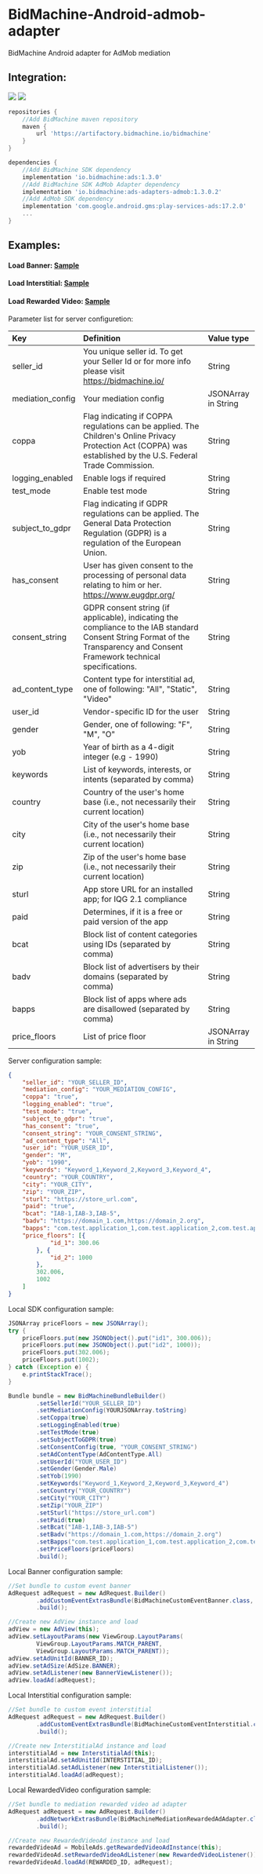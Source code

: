 # BidMachine-Android-admob-adapter
BidMachine Android adapter for AdMob mediation

## Integration:
[<img src="https://appodeal-android.s3-us-west-1.amazonaws.com/publishing/bm_130_git_version_badge.svg">](https://github.com/bidmachine/BidMachine-Android-SDK)
[<img src="https://appodeal-android.s3-us-west-1.amazonaws.com/publishing/bm_mopub_1302_git_version_badge.svg">](https://artifactory.bidmachine.io/bidmachine/io/bidmachine/ads-mopub/1.3.0.2/)
```gradle
repositories {
    //Add BidMachine maven repository
    maven {
        url 'https://artifactory.bidmachine.io/bidmachine'
    }
}

dependencies {
    //Add BidMachine SDK dependency
    implementation 'io.bidmachine:ads:1.3.0'
    //Add BidMachine SDK AdMob Adapter dependency
    implementation 'io.bidmachine:ads-adapters-admob:1.3.0.2'
    //Add AdMob SDK dependency
    implementation 'com.google.android.gms:play-services-ads:17.2.0'
    ...
}
```

## Examples:

#### Load Banner: [Sample](example/src/main/java/io/bidmachine/examples/BidMachineAdMobActivity.java#L96)
#### Load Interstitial: [Sample](example/src/main/java/io/bidmachine/examples/BidMachineAdMobActivity.java#L157)
#### Load Rewarded Video: [Sample](example/src/main/java/io/bidmachine/examples/BidMachineAdMobActivity.java#L212)


Parameter list for server configuretion:

| Key             | Definition | Value type |
|:--------------- |:-------------- |:---------- |
| seller_id       | You unique seller id. To get your Seller Id or for more info please visit https://bidmachine.io/ | String |
| mediation_config | Your mediation config | JSONArray in String |
| coppa           | Flag indicating if COPPA regulations can be applied. The Children's Online Privacy Protection Act (COPPA) was established by the U.S. Federal Trade Commission. | String |
| logging_enabled | Enable logs if required | String |
| test_mode       | Enable test mode | String |
| subject_to_gdpr | Flag indicating if GDPR regulations can be applied. The General Data Protection Regulation (GDPR) is a regulation of the European Union. | String |
| has_consent     | User has given consent to the processing of personal data relating to him or her. https://www.eugdpr.org/ | String |
| consent_string  | GDPR consent string (if applicable), indicating the compliance to the IAB standard Consent String Format of the Transparency and Consent Framework technical specifications. | String |
| ad_content_type | Content type for interstitial ad, one of following: "All", "Static", "Video"   | String              |
| user_id         | Vendor-specific ID for the user                                                | String              |
| gender          | Gender, one of following: "F", "M", "O"                                        | String              |
| yob             | Year of birth as a 4-digit integer (e.g - 1990)                                | String              |
| keywords        | List of keywords, interests, or intents (separated by comma)                   | String              |
| country         | Country of the user's home base (i.e., not necessarily their current location) | String              |
| city            | City of the user's home base (i.e., not necessarily their current location)    | String              |
| zip             | Zip of the user's home base (i.e., not necessarily their current location)     | String              |
| sturl           | App store URL for an installed app; for IQG 2.1 compliance                     | String              |
| paid            | Determines, if it is a free or paid version of the app                         | String              |
| bcat            | Block list of content categories using IDs (separated by comma)                | String              |
| badv            | Block list of advertisers by their domains (separated by comma)                | String              |
| bapps           | Block list of apps where ads are disallowed (separated by comma)               | String              |
| price_floors    | List of price floor                                                            | JSONArray in String |

Server configuration sample:
```json
{
    "seller_id": "YOUR_SELLER_ID",
    "mediation_config": "YOUR_MEDIATION_CONFIG",
    "coppa": "true",
    "logging_enabled": "true",
    "test_mode": "true",
    "subject_to_gdpr": "true",
    "has_consent": "true",
    "consent_string": "YOUR_CONSENT_STRING",
    "ad_content_type": "All",
    "user_id": "YOUR_USER_ID",
    "gender": "M",
    "yob": "1990",
    "keywords": "Keyword_1,Keyword_2,Keyword_3,Keyword_4",
    "country": "YOUR_COUNTRY",
    "city": "YOUR_CITY",
    "zip": "YOUR_ZIP",
    "sturl": "https://store_url.com",
    "paid": "true",
    "bcat": "IAB-1,IAB-3,IAB-5",
    "badv": "https://domain_1.com,https://domain_2.org",
    "bapps": "com.test.application_1,com.test.application_2,com.test.application_3",
    "price_floors": [{
            "id_1": 300.06
        }, {
            "id_2": 1000
        },
        302.006,
        1002
    ]
}
```

Local SDK configuration sample:
```java
JSONArray priceFloors = new JSONArray();
try {
    priceFloors.put(new JSONObject().put("id1", 300.006));
    priceFloors.put(new JSONObject().put("id2", 1000));
    priceFloors.put(302.006);
    priceFloors.put(1002);
} catch (Exception e) {
    e.printStackTrace();
}

Bundle bundle = new BidMachineBundleBuilder()
        .setSellerId("YOUR_SELLER_ID")
        .setMediationConfig(YOURJSONArray.toString)
        .setCoppa(true)
        .setLoggingEnabled(true)
        .setTestMode(true)
        .setSubjectToGDPR(true)
        .setConsentConfig(true, "YOUR_CONSENT_STRING")
        .setAdContentType(AdContentType.All)
        .setUserId("YOUR_USER_ID")
        .setGender(Gender.Male)
        .setYob(1990)
        .setKeywords("Keyword_1,Keyword_2,Keyword_3,Keyword_4")
        .setCountry("YOUR_COUNTRY")
        .setCity("YOUR_CITY")
        .setZip("YOUR_ZIP")
        .setSturl("https://store_url.com")
        .setPaid(true)
        .setBcat("IAB-1,IAB-3,IAB-5")
        .setBadv("https://domain_1.com,https://domain_2.org")
        .setBapps("com.test.application_1,com.test.application_2,com.test.application_3")
        .setPriceFloors(priceFloors)
        .build();
```

Local Banner configuration sample:
```java
//Set bundle to custom event banner
AdRequest adRequest = new AdRequest.Builder()
        .addCustomEventExtrasBundle(BidMachineCustomEventBanner.class, bundle)
        .build();

//Create new AdView instance and load
adView = new AdView(this);
adView.setLayoutParams(new ViewGroup.LayoutParams(
        ViewGroup.LayoutParams.MATCH_PARENT,
        ViewGroup.LayoutParams.MATCH_PARENT));
adView.setAdUnitId(BANNER_ID);
adView.setAdSize(AdSize.BANNER);
adView.setAdListener(new BannerViewListener());
adView.loadAd(adRequest);
```

Local Interstitial configuration sample:
```java
//Set bundle to custom event interstitial
AdRequest adRequest = new AdRequest.Builder()
        .addCustomEventExtrasBundle(BidMachineCustomEventInterstitial.class, bundle)
        .build();

//Create new InterstitialAd instance and load
interstitialAd = new InterstitialAd(this);
interstitialAd.setAdUnitId(INTERSTITIAL_ID);
interstitialAd.setAdListener(new InterstitialListener());
interstitialAd.loadAd(adRequest);
```

Local RewardedVideo configuration sample:
```java
//Set bundle to mediation rewarded video ad adapter
AdRequest adRequest = new AdRequest.Builder()
        .addNetworkExtrasBundle(BidMachineMediationRewardedAdAdapter.class, bundle)
        .build();

//Create new RewardedVideoAd instance and load
rewardedVideoAd = MobileAds.getRewardedVideoAdInstance(this);
rewardedVideoAd.setRewardedVideoAdListener(new RewardedVideoListener());
rewardedVideoAd.loadAd(REWARDED_ID, adRequest);
```